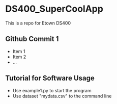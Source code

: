 # DS400_SuperCoolApp
This is a repo for Etown DS400

## Github Commit 1
+ Item 1
+ Item 2
+ ...

## Tutorial for Software Usage
+ Use example1.py to start the program
+ Use dataset "mydata.csv" to the command line

